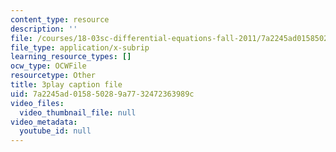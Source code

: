 ```yaml
---
content_type: resource
description: ''
file: /courses/18-03sc-differential-equations-fall-2011/7a2245ad015850289a7732472363989c_Gb5o6VNboV0.vtt
file_type: application/x-subrip
learning_resource_types: []
ocw_type: OCWFile
resourcetype: Other
title: 3play caption file
uid: 7a2245ad-0158-5028-9a77-32472363989c
video_files:
  video_thumbnail_file: null
video_metadata:
  youtube_id: null
---
```

